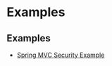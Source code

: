 # Examples

## Examples

* [Spring MVC Security Example](https://github.com/Bernardo-MG/spring-mvc-security-example)

